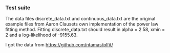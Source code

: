 ### Test suite

The data files discrete_data.txt and continuous_data.txt are the 
original example files from Aaron Clausets own implementation of 
the power law fitting method. Fitting discrete_data.txt should 
result in alpha = 2.58, xmin = 2 and a log-likelihood of -9155.63.

I got the data from https://github.com/ntamas/plfit/